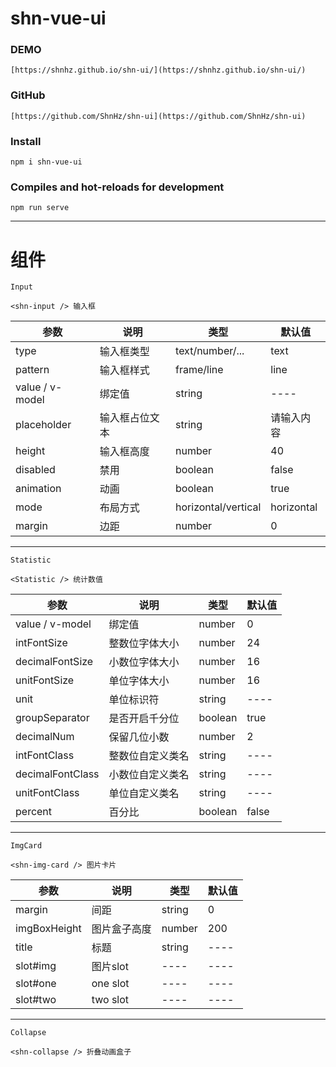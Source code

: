 # shn-vue-ui

### DEMO

```
[https://shnhz.github.io/shn-ui/](https://shnhz.github.io/shn-ui/)
```

### GitHub
```
[https://github.com/ShnHz/shn-ui](https://github.com/ShnHz/shn-ui)
```

### Install
```
npm i shn-vue-ui
```

### Compiles and hot-reloads for development
```
npm run serve
```


***
# 组件
```
Input

<shn-input /> 输入框
```
参数 | 说明 |类型|默认值
---- | --- | --- | ---
type                | 输入框类型	        |text/number/... |text
pattern             | 输入框样式	        |frame/line |line
value / v-model	    | 绑定值	            |string |----
placeholder  	    | 输入框占位文本	     |string |请输入内容
height              | 输入框高度             |number  |40
disabled            | 禁用                   |boolean|false
animation           | 动画                   |boolean|true
mode                | 布局方式               |horizontal/vertical |horizontal
margin              | 边距                   |number|0

***
```
Statistic 

<Statistic /> 统计数值
```

参数 | 说明 |类型 | 默认值
---- | --- | --- | ---
value / v-model	    | 绑定值	             |number|0
intFontSize  	    | 整数位字体大小	      |number|24
decimalFontSize     | 小数位字体大小          |number|16
unitFontSize        | 单位字体大小           | number|16
unit                | 单位标识符             |string|----
groupSeparator      | 是否开启千分位          |boolean|true
decimalNum          | 保留几位小数            |number|2
intFontClass  	    | 整数位自定义类名	      |string|----
decimalFontClass    | 小数位自定义类名        |string|----
unitFontClass       | 单位自定义类名          |string|----
percent             | 百分比                 |boolean|false

***
```
ImgCard 

<shn-img-card /> 图片卡片
```

参数 | 说明 |类型 | 默认值
---- | --- | --- | ---
margin	            | 间距	                 | string|0
imgBoxHeight	    | 图片盒子高度	          | number|200
title               | 标题                    |string|----
slot#img            | 图片slot                | ----|----
slot#one            | one slot                | ----|----
slot#two            | two slot                | ----|----

***
```
Collapse 

<shn-collapse /> 折叠动画盒子
```